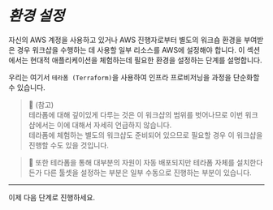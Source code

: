 # ***환경 설정***

자신의 AWS 계정을 사용하고 있거나 AWS 진행자로부터 별도의 워크숍 환경을 부여받은 경우 워크샵을 수행하는 데 사용할 일부 리소스를 AWS에 설정해야 합니다. 이 섹션에서는 현대적 애플리케이션을 체험하는데 필요한 환경을 설정하는 단계를 설명합니다.

우리는 여기서 `테라폼 (Terraform)`을 사용하여 인프라 프로비저닝을 과정을 단순화할 수 있습니다.

> 📌 (참고)<br>
> 테라폼에 대해 깊이있게 다루는 것은 이 워크샵의 범위를 벗어나므로 이번 워크샵에서는 이에 대해서 자세히 언급하지 않습니다.<br>
> 테라폼에 체험하는 별도의 워크샵도 준비되어 있으므로 필요할 경우 이 워크샵을 진행할 수도 있을 것입니다.

> 📕 또한 테라폼을 통해 대부분의 자원이 자동 배포되지만 테라폼 자체를 설치한다든가 다른 툴셋을 설정하는 부분은 일부 수동으로 진행하는 부분이 있습니다.

---

이제 다음 단계로 진행하세요.
